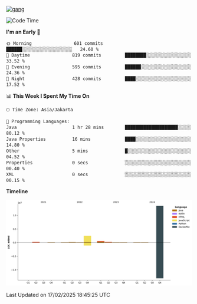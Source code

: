 <!-- [<img src='https://dev.karakun.com/assets/posts/2018-09-16-jc-java-article/3duke_suspects.jpg' alt='java'>](https://github.com/yeahbutstill) -->
[<img src='https://asset-2.tstatic.net/tribunnewswiki/foto/bank/images/Mozart.jpg' alt='gang'>](https://github.com/yeahbutstill)

<!--START_SECTION:waka-->
![Code Time](http://img.shields.io/badge/Code%20Time-3%2C175%20hrs%2012%20mins-blue)

**I'm an Early 🐤** 

```text
🌞 Morning                601 commits         ██████░░░░░░░░░░░░░░░░░░░   24.60 % 
🌆 Daytime                819 commits         ████████░░░░░░░░░░░░░░░░░   33.52 % 
🌃 Evening                595 commits         ██████░░░░░░░░░░░░░░░░░░░   24.36 % 
🌙 Night                  428 commits         ████░░░░░░░░░░░░░░░░░░░░░   17.52 % 
```


📊 **This Week I Spent My Time On** 

```text
🕑︎ Time Zone: Asia/Jakarta

💬 Programming Languages: 
Java                     1 hr 28 mins        ████████████████████░░░░░   80.12 % 
Java Properties          16 mins             ████░░░░░░░░░░░░░░░░░░░░░   14.80 % 
Other                    5 mins              █░░░░░░░░░░░░░░░░░░░░░░░░   04.52 % 
Properties               0 secs              ░░░░░░░░░░░░░░░░░░░░░░░░░   00.40 % 
XML                      0 secs              ░░░░░░░░░░░░░░░░░░░░░░░░░   00.15 % 
```

**Timeline**

![Lines of Code chart](https://raw.githubusercontent.com/yeahbutstill/yeahbutstill/main/assets/bar_graph.png)


 Last Updated on 17/02/2025 18:45:25 UTC
<!--END_SECTION:waka-->
